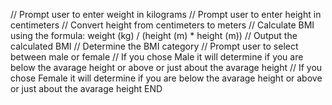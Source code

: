 // Prompt user to enter weight in kilograms
// Prompt user to enter height in centimeters
// Convert height from centimeters to meters
// Calculate BMI using the formula: weight (kg) / (height (m) * height (m))
// Output the calculated BMI
// Determine the BMI category
// Prompt user to select between male or female
// If you chose Male it will determine if you are below the avarage height or above or just about the avarage height
// If you chose Female it will determine if you are below the avarage height or above or just about the avarage height
END
